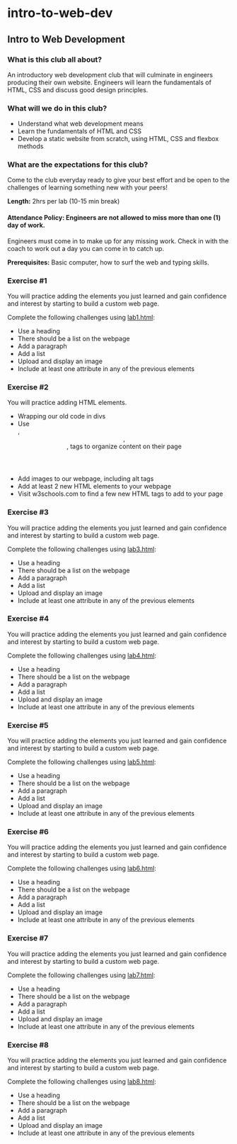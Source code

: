 # intro-to-web-dev
<h2>Intro to Web Development</h2>

<h3>What is this club all about?</h3>
An introductory web development club that will culminate in engineers producing their own website. Engineers will learn the fundamentals of HTML, CSS and discuss good design principles.

<h3>What will we do in this club?</h3>
<ul>
  <li>Understand what web development means
  <li>Learn the fundamentals of HTML and CSS</li>
  <li>Develop a static website from scratch, using HTML, CSS and flexbox methods</li>
</ul>

<h3>What are the expectations for this club?</h3>
<p>Come to the club everyday ready to give your best effort and be open to the challenges of learning something new with your peers! 
</p>
<strong>Length:</strong> 2hrs per lab (10-15 min break) <br>

<h4>Attendance Policy: Engineers are not allowed to miss more than one (1) day of work.</h4>
<p>Engineers must come in to make up for any missing work. Check in with the coach to work out a day you can come in to catch up.</p>

<strong>Prerequisites:</strong> Basic computer, how to surf the web and typing skills. 

<h3>Exercise #1</h3>
<p>You will practice adding the elements you just learned and gain confidence and interest by starting to build a custom web page. </p>
Complete the following challenges using <a href="/exercises/lab1.html">lab1.html</a>:
<ul>
  <li>Use a heading</li>
  <li>There should be a list on the webpage</li>
  <li>Add a paragraph</li>
  <li>Add a list</li>
  <li>Upload and display an image</li>
  <li>Include at least one attribute in any of the previous elements</li>
</ul>

<h3>Exercise #2</h3>
<p>You will practice adding HTML elements.</p>
<ul>
<li>Wrapping our old code in divs</li>
<li>Use <nav>, <header>, <footer>, <body> tags to organize content on their page</li>
<li>Add images to our webpage, including alt tags</li>
<li>Add at least 2 new HTML elements to your webpage</li>
<li>Visit w3schools.com to find a few new HTML tags to add to your page</li>
</ul>

<h3>Exercise #3</h3>
<p>You will practice adding the elements you just learned and gain confidence and interest by starting to build a custom web page. </p>
Complete the following challenges using <a href="/exercises/lab3.html">lab3.html</a>:
<ul>
  <li>Use a heading</li>
  <li>There should be a list on the webpage</li>
  <li>Add a paragraph</li>
  <li>Add a list</li>
  <li>Upload and display an image</li>
  <li>Include at least one attribute in any of the previous elements</li>
</ul>

<h3>Exercise #4</h3>
<p>You will practice adding the elements you just learned and gain confidence and interest by starting to build a custom web page. </p>
Complete the following challenges using <a href="/exercises/lab4.html">lab4.html</a>:
<ul>
  <li>Use a heading</li>
  <li>There should be a list on the webpage</li>
  <li>Add a paragraph</li>
  <li>Add a list</li>
  <li>Upload and display an image</li>
  <li>Include at least one attribute in any of the previous elements</li>
</ul>

<h3>Exercise #5</h3>
<p>You will practice adding the elements you just learned and gain confidence and interest by starting to build a custom web page. </p>
Complete the following challenges using <a href="/exercises/lab5.html">lab5.html</a>:
<ul>
  <li>Use a heading</li>
  <li>There should be a list on the webpage</li>
  <li>Add a paragraph</li>
  <li>Add a list</li>
  <li>Upload and display an image</li>
  <li>Include at least one attribute in any of the previous elements</li>
</ul>

<h3>Exercise #6</h3>
<p>You will practice adding the elements you just learned and gain confidence and interest by starting to build a custom web page. </p>
Complete the following challenges using <a href="/exercises/lab6.html">lab6.html</a>:
<ul>
  <li>Use a heading</li>
  <li>There should be a list on the webpage</li>
  <li>Add a paragraph</li>
  <li>Add a list</li>
  <li>Upload and display an image</li>
  <li>Include at least one attribute in any of the previous elements</li>
</ul>

<h3>Exercise #7</h3>
<p>You will practice adding the elements you just learned and gain confidence and interest by starting to build a custom web page. </p>
Complete the following challenges using <a href="/exercises/lab7.html">lab7.html</a>:
<ul>
  <li>Use a heading</li>
  <li>There should be a list on the webpage</li>
  <li>Add a paragraph</li>
  <li>Add a list</li>
  <li>Upload and display an image</li>
  <li>Include at least one attribute in any of the previous elements</li>
</ul>

<h3>Exercise #8</h3>
<p>You will practice adding the elements you just learned and gain confidence and interest by starting to build a custom web page. </p>
Complete the following challenges using <a href="/exercises/lab8.html">lab8.html</a>:
<ul>
  <li>Use a heading</li>
  <li>There should be a list on the webpage</li>
  <li>Add a paragraph</li>
  <li>Add a list</li>
  <li>Upload and display an image</li>
  <li>Include at least one attribute in any of the previous elements</li>
</ul>












